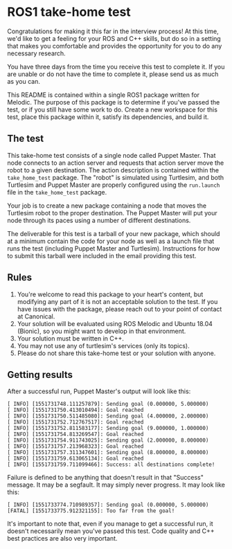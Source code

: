 # ROS1 take-home test

Congratulations for making it this far in the interview process! At this time,
we'd like to get a feeling for your ROS and C++ skills, but do so in a setting
that makes you comfortable and provides the opportunity for you to do any
necessary research.

You have three days from the time you receive this test to complete it. If you
are unable or do not have the time to complete it, please send us as much as you
can.

This README is contained within a single ROS1 package written for Melodic. The
purpose of this package is to determine if you've passed the test, or if you
still have some work to do. Create a new workspace for this test, place this
package within it, satisfy its dependencies, and build it.


## The test

This take-home test consists of a single node called Puppet Master. That node
connects to an action server and requests that action server move the robot to a
given destination. The action description is contained within the
`take_home_test` package. The "robot" is simulated using Turtlesim, and both
Turtlesim and Puppet Master are properly configured using the `run.launch` file
in the `take_home_test` package.

Your job is to create a new package containing a node that moves the Turtlesim
robot to the proper destination. The Puppet Master will put your node through
its paces using a number of different destinations.

The deliverable for this test is a tarball of your new package, which should at
a minimum contain the code for your node as well as a launch file that runs the
test (including Puppet Master and Turtlesim). Instructions for how to submit
this tarball were included in the email providing this test.


## Rules

1. You're welcome to read this package to your heart's content, but modifying
   any part of it is not an acceptable solution to the test. If you have issues
   with the package, please reach out to your point of contact at Canonical.
2. Your solution will be evaluated using ROS Melodic and Ubuntu 18.04 (Bionic),
   so you might want to develop in that environment.
3. Your solution must be written in C++.
4. You may not use any of turtlesim's services (only its topics).
5. Please do not share this take-home test or your solution with anyone.


## Getting results

After a successful run, Puppet Master's output will look like this:

    [ INFO] [1551731748.111257879]: Sending goal (0.000000, 5.000000)
    [ INFO] [1551731750.413010494]: Goal reached
    [ INFO] [1551731750.511485080]: Sending goal (4.000000, 2.000000)
    [ INFO] [1551731752.712767517]: Goal reached
    [ INFO] [1551731752.811583177]: Sending goal (9.000000, 1.000000)
    [ INFO] [1551731754.813269547]: Goal reached
    [ INFO] [1551731754.911743025]: Sending goal (2.000000, 8.000000)
    [ INFO] [1551731757.213968323]: Goal reached
    [ INFO] [1551731757.311347601]: Sending goal (8.000000, 8.000000)
    [ INFO] [1551731759.613065134]: Goal reached
    [ INFO] [1551731759.711099466]: Success: all destinations complete!


Failure is defined to be anything that doesn't result in that "Success"
message. It may be a segfault. It may simply never progress. It may look like
this:

    [ INFO] [1551733774.710989357]: Sending goal (0.000000, 5.000000)
    [FATAL] [1551733775.912321155]: Too far from the goal!


It's important to note that, even if you manage to get a successful run, it
doesn't necessarily mean you've passed this test. Code quality and C++ best
practices are also very important.